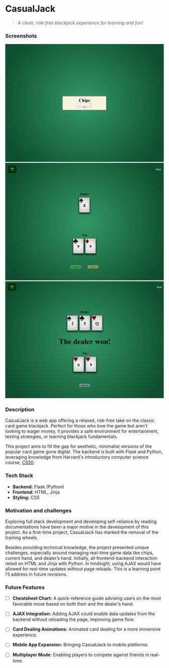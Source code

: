 # CasualJack
> *A clean, risk-free blackjack experience for learning and fun!*
### Screenshots
![Image showcasing the start screen of the game. A form if visible requiring the user to input a amount of chips](images/StartView.png)
![Image of the start of a blackjack round. In the top left of the screen the current amount of chips is visible. The dealer has one card, and the player two. The player has the option to hit or stand](images/GameView.png)
![Image similair to the previous image, however this image indicates a winner. In this particulair example the dealer has won, as stated on the screen and visible by the calulated hand values as shown](images/WinView.png)

### Description
CasualJack is a web app offering a relaxed, risk-free take on the classic card game blackjack. Perfect for those who love the game but aren't looking to wager money, it provides a safe environment for entertainment, testing strategies, or learning blackjack fundamentals.

This project aims to fill the gap for aesthetic, minimalist versions of the popular card game gone digital. The backend is built with Flask and Python, leveraging knowledge from Harvard's introductory computer science course, [CS50](https://pll.harvard.edu/course/cs50-introduction-computer-science).


### Tech Stack
- **Backend:** Flask (Python)
- **Frontend:** HTML, Jinja
- **Styling:** CSS


### Motivation and challenges
Exploring full stack development and developing self-reliance by reading documentations have been a major motive in the development of this project. As a first-time project, CasualJack has marked the removal of the training wheels. 

Besides providing technical knowledge, the project presented unique challenges, especially around managing real-time game data like chips, current hand, and dealer’s hand. Initially, all frontend-backend interaction relied on HTML and Jinja with Python. In hindsight, using AJAX would have allowed for real-time updates without page reloads. This is a learning point I’ll address in future revisions.


### Future Features
- [ ] **Cheatsheet Chart:** A quick-reference guide advising users on the most favorable move based on both their and the dealer’s hand.
- [ ] **AJAX Integration:** Adding AJAX could enable data updates from the backend without reloading the page, improving game flow.
- [ ] **Card Dealing Animations:** Animated card dealing for a more immersive experience.
- [ ] **Mobile App Expansion:** Bringing CasualJack to mobile platforms.
- [ ] **Multiplayer Mode:** Enabling players to compete against friends in real-time.

